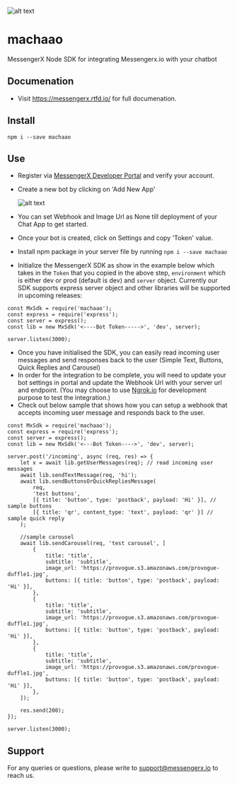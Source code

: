 ![alt text](https://www.messengerx.io/img/logo.png 'Messengerx.io')

# machaao

MessengerX Node SDK for integrating Messengerx.io with your chatbot

## Documenation

-   Visit https://messengerx.rtfd.io/ for full documenation.

## Install

```
npm i --save machaao
```

## Use

-   Register via [MessengerX Developer Portal](https://portal.messengerx.io) and verify your account.
-   Create a new bot by clicking on 'Add New App'

    ![alt text](https://messengerx.readthedocs.io/en/latest/_images/mxio_home.png 'Create a new bot')

-   You can set Webhook and Image Url as None till deployment of your Chat App to get started.
-   Once your bot is created, click on Settings and copy 'Token' value.
-   Install npm package in your server file by running `npm i --save machaao`
-   Initialize the MessengerX SDK as show in the example below which takes in the `Token` that you copied in the above step, `environment` which is either dev or prod (default is dev) and `server` object. Currently our SDK supports express server object and other libraries will be supported in upcoming releases:

```
const MxSdk = require('machaao');
const express = require('express');
const server = express();
const lib = new MxSdk('<----Bot Token----->', 'dev', server);

server.listen(3000);

```

-   Once you have initialised the SDK, you can easily read incoming user messages and send responses back to the user (Simple Text, Buttons, Quick Replies and Carousel)
-   In order for the integration to be complete, you will need to update your bot settings in portal and update the Webhook Url with your server url and endpoint. (You may choose to use [Ngrok.io](https://ngrok.io) for development purpose to test the integration.)
-   Check out below sample that shows how you can setup a webhook that accepts incoming user message and responds back to the user.

```
const MxSdk = require('machaao');
const express = require('express');
const server = express();
const lib = new MxSdk('<---Bot Token---->', 'dev', server);

server.post('/incoming', async (req, res) => {
	let x = await lib.getUserMessages(req); // read incoming user messages
	await lib.sendTextMessage(req, 'hi');
	await lib.sendButtonsOrQuickRepliesMessage(
		req,
		'test buttons',
		[{ title: 'button', type: 'postback', payload: 'Hi' }], // sample buttons
		[{ title: 'qr', content_type: 'text', payload: 'qr' }] // sample quick reply
	);

	//sample carousel
	await lib.sendCarousel(req, 'test carousel', [
		{
			title: 'title',
			subtitle: 'subtitle',
			image_url: 'https://provogue.s3.amazonaws.com/provogue-duffle1.jpg',
			buttons: [{ title: 'button', type: 'postback', payload: 'Hi' }],
		},
		{
			title: 'title',
			subtitle: 'subtitle',
			image_url: 'https://provogue.s3.amazonaws.com/provogue-duffle1.jpg',
			buttons: [{ title: 'button', type: 'postback', payload: 'Hi' }],
		},
		{
			title: 'title',
			subtitle: 'subtitle',
			image_url: 'https://provogue.s3.amazonaws.com/provogue-duffle1.jpg',
			buttons: [{ title: 'button', type: 'postback', payload: 'Hi' }],
		},
	]);

	res.send(200);
});

server.listen(3000);

```

## Support

For any queries or questions, please write to [support@messengerx.io](mailto:support@messengerx.io) to reach us.
